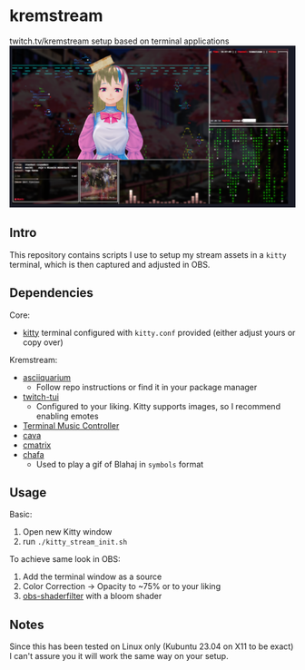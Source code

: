 # kremstream

twitch.tv/kremstream setup based on terminal applications
![Example layout](example.png)

## Intro
This repository contains scripts I use to setup my stream assets in a `kitty` terminal, which is then captured and adjusted in OBS. 

## Dependencies
Core:
- [kitty](https://github.com/kovidgoyal/kitty) terminal configured with `kitty.conf` provided (either adjust yours or copy over)

Kremstream:
- [asciiquarium](https://github.com/cmatsuoka/asciiquarium)
  - Follow repo instructions or find it in your package manager
- [twitch-tui](https://github.com/Xithrius/twitch-tui)
  - Configured to your liking. Kitty supports images, so I recommend enabling emotes
- [Terminal Music Controller](https://git.gay/rosalina/Terminal-Music-Controller)
- [cava](https://github.com/karlstav/cava)
- [cmatrix](https://github.com/abishekvashok/cmatrix)
- [chafa](https://hpjansson.org/chafa/)
  - Used to play a gif of Blahaj in `symbols` format

## Usage
Basic:
1. Open new Kitty window
2. run `./kitty_stream_init.sh`

To achieve same look in OBS:
1. Add the terminal window as a source
2. Color Correction -> Opacity to ~75% or to your liking
3. [obs-shaderfilter](https://github.com/exeldro/obs-shaderfilter) with a bloom shader

## Notes
Since this has been tested on Linux only (Kubuntu 23.04 on X11 to be exact) I can't assure you it will work the same way on your setup. 